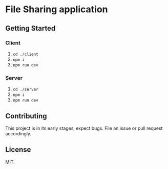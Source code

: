 # File Sharing application

## Getting Started

### Client

1. `cd ./client`
1. `npm i`
1. `npm run dev`

### Server

1. `cd ./server`
1. `npm i`
1. `npm run dev`

## Contributing

This project is in its early stages, expect bugs. File an issue or pull request accordingly.

## License

MIT.
